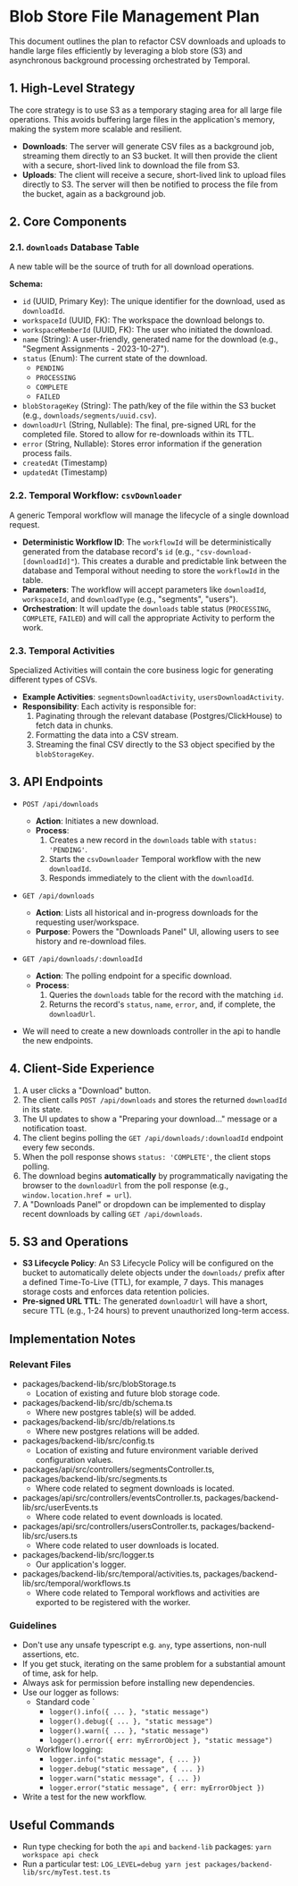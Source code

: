 # Blob Store File Management Plan

This document outlines the plan to refactor CSV downloads and uploads to handle large files efficiently by leveraging a blob store (S3) and asynchronous background processing orchestrated by Temporal.

## 1. High-Level Strategy

The core strategy is to use S3 as a temporary staging area for all large file operations. This avoids buffering large files in the application's memory, making the system more scalable and resilient.

-   **Downloads**: The server will generate CSV files as a background job, streaming them directly to an S3 bucket. It will then provide the client with a secure, short-lived link to download the file from S3.
-   **Uploads**: The client will receive a secure, short-lived link to upload files directly to S3. The server will then be notified to process the file from the bucket, again as a background job.

## 2. Core Components

### 2.1. `downloads` Database Table

A new table will be the source of truth for all download operations.

**Schema:**

-   `id` (UUID, Primary Key): The unique identifier for the download, used as `downloadId`.
-   `workspaceId` (UUID, FK): The workspace the download belongs to.
-   `workspaceMemberId` (UUID, FK): The user who initiated the download.
-   `name` (String): A user-friendly, generated name for the download (e.g., "Segment Assignments - 2023-10-27").
-   `status` (Enum): The current state of the download.
    -   `PENDING`
    -   `PROCESSING`
    -   `COMPLETE`
    -   `FAILED`
-   `blobStorageKey` (String): The path/key of the file within the S3 bucket (e.g., `downloads/segments/uuid.csv`).
-   `downloadUrl` (String, Nullable): The final, pre-signed URL for the completed file. Stored to allow for re-downloads within its TTL.
-   `error` (String, Nullable): Stores error information if the generation process fails.
-   `createdAt` (Timestamp)
-   `updatedAt` (Timestamp)

### 2.2. Temporal Workflow: `csvDownloader`

A generic Temporal workflow will manage the lifecycle of a single download request.

-   **Deterministic Workflow ID**: The `workflowId` will be deterministically generated from the database record's `id` (e.g., `"csv-download-[downloadId]"`). This creates a durable and predictable link between the database and Temporal without needing to store the `workflowId` in the table.
-   **Parameters**: The workflow will accept parameters like `downloadId`, `workspaceId`, and `downloadType` (e.g., "segments", "users").
-   **Orchestration**: It will update the `downloads` table status (`PROCESSING`, `COMPLETE`, `FAILED`) and will call the appropriate Activity to perform the work.

### 2.3. Temporal Activities

Specialized Activities will contain the core business logic for generating different types of CSVs.

-   **Example Activities**: `segmentsDownloadActivity`, `usersDownloadActivity`.
-   **Responsibility**: Each activity is responsible for:
    1.  Paginating through the relevant database (Postgres/ClickHouse) to fetch data in chunks.
    2.  Formatting the data into a CSV stream.
    3.  Streaming the final CSV directly to the S3 object specified by the `blobStorageKey`.

## 3. API Endpoints

-   `POST /api/downloads`
    -   **Action**: Initiates a new download.
    -   **Process**:
        1.  Creates a new record in the `downloads` table with `status: 'PENDING'`.
        2.  Starts the `csvDownloader` Temporal workflow with the new `downloadId`.
        3.  Responds immediately to the client with the `downloadId`.
-   `GET /api/downloads`
    -   **Action**: Lists all historical and in-progress downloads for the requesting user/workspace.
    -   **Purpose**: Powers the "Downloads Panel" UI, allowing users to see history and re-download files.
-   `GET /api/downloads/:downloadId`
    -   **Action**: The polling endpoint for a specific download.
    -   **Process**:
        1.  Queries the `downloads` table for the record with the matching `id`.
        2.  Returns the record's `status`, `name`, `error`, and, if complete, the `downloadUrl`.

- We will need to create a new downloads controller in the api to handle the new endpoints.

## 4. Client-Side Experience

1.  A user clicks a "Download" button.
2.  The client calls `POST /api/downloads` and stores the returned `downloadId` in its state.
3.  The UI updates to show a "Preparing your download..." message or a notification toast.
4.  The client begins polling the `GET /api/downloads/:downloadId` endpoint every few seconds.
5.  When the poll response shows `status: 'COMPLETE'`, the client stops polling.
6.  The download begins **automatically** by programmatically navigating the browser to the `downloadUrl` from the poll response (e.g., `window.location.href = url`).
7.  A "Downloads Panel" or dropdown can be implemented to display recent downloads by calling `GET /api/downloads`.

## 5. S3 and Operations

-   **S3 Lifecycle Policy**: An S3 Lifecycle Policy will be configured on the bucket to automatically delete objects under the `downloads/` prefix after a defined Time-To-Live (TTL), for example, 7 days. This manages storage costs and enforces data retention policies.
-   **Pre-signed URL TTL**: The generated `downloadUrl` will have a short, secure TTL (e.g., 1-24 hours) to prevent unauthorized long-term access.

## Implementation Notes

### Relevant Files

- packages/backend-lib/src/blobStorage.ts
    - Location of existing and future blob storage code.
- packages/backend-lib/src/db/schema.ts
    - Where new postgres table(s) will be added.
- packages/backend-lib/src/db/relations.ts
    - Where new postgres relations will be added.
- packages/backend-lib/src/config.ts
    - Location of existing and future environment variable derived configuration values.
- packages/api/src/controllers/segmentsController.ts, packages/backend-lib/src/segments.ts
    - Where code related to segment downloads is located.
- packages/api/src/controllers/eventsController.ts, packages/backend-lib/src/userEvents.ts
    - Where code related to event downloads is located.
- packages/api/src/controllers/usersController.ts, packages/backend-lib/src/users.ts
    - Where code related to user downloads is located.
- packages/backend-lib/src/logger.ts
    - Our application's logger.
- packages/backend-lib/src/temporal/activities.ts, packages/backend-lib/src/temporal/workflows.ts
    - Where code related to Temporal workflows and activities are exported to be registered with the worker.

### Guidelines

- Don't use any unsafe typescript e.g. `any`, type assertions, non-null assertions, etc.
- If you get stuck, iterating on the same problem for a substantial amount of time, ask for help.
- Always ask for permission before installing new dependencies.
- Use our logger as follows:
    - Standard code `
        - `logger().info({ ... }, "static message")`
        - `logger().debug({ ... }, "static message")`
        - `logger().warn({ ... }, "static message")`
        - `logger().error({ err: myErrorObject }, "static message")`
    - Workflow logging:
        - `logger.info("static message", { ... })`
        - `logger.debug("static message", { ... })`
        - `logger.warn("static message", { ... })`
        - `logger.error("static message", { err: myErrorObject })`
- Write a test for the new workflow.

## Useful Commands

- Run type checking for both the `api` and `backend-lib` packages: `yarn workspace api check`
- Run a particular test: `LOG_LEVEL=debug yarn jest packages/backend-lib/src/myTest.test.ts`